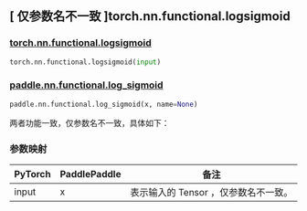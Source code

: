 ## [ 仅参数名不一致 ]torch.nn.functional.logsigmoid

### [torch.nn.functional.logsigmoid](https://pytorch.org/docs/stable/generated/torch.nn.functional.logsigmoid.html?highlight=logsigmoid#torch.nn.functional.logsigmoid)

```python
torch.nn.functional.logsigmoid(input)
```

### [paddle.nn.functional.log_sigmoid](https://www.paddlepaddle.org.cn/documentation/docs/zh/develop/api/paddle/nn/functional/log_sigmoid_cn.html)

```python
paddle.nn.functional.log_sigmoid(x, name=None)
```

两者功能一致，仅参数名不一致，具体如下：
### 参数映射

| PyTorch       | PaddlePaddle | 备注                                                   |
| ------------- | ------------ | ------------------------------------------------------ |
| input           | x           | 表示输入的 Tensor ，仅参数名不一致。               |
